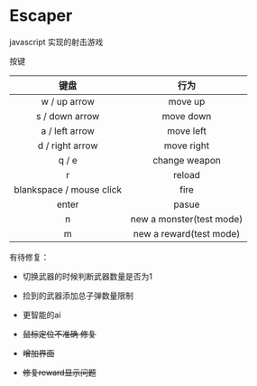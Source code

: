 # Escaper
javascript 实现的射击游戏

按键

键盘|行为
:-:|:-:
w / up arrow | move up
s / down arrow | move down
a / left arrow | move left
d / right arrow | move right
q / e | change weapon
r | reload
blankspace / mouse click | fire 
enter | pasue
n | new a monster(test mode)
m | new a reward(test mode)

有待修复：

* 切换武器的时候判断武器数量是否为1

* 捡到的武器添加总子弹数量限制

* 更智能的ai

* ~~鼠标定位不准确 修复~~

* ~~增加界面~~

* ~~修复reward显示问题~~
